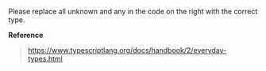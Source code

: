 Please replace all unknown and any in the code on the right with the correct type.

**Reference**

> https://www.typescriptlang.org/docs/handbook/2/everyday-types.html
